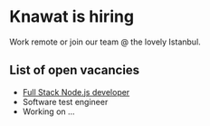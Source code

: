 # Knawat is hiring
Work remote or join our team @ the lovely Istanbul.

## List of open vacancies
* [Full Stack Node.js developer](https://github.com/Knawat/interviews-challenges/blob/master/Full-Stack-Node.js-vacancy.md)
* Software test engineer
* Working on ...
